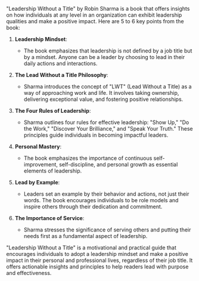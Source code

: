 "Leadership Without a Title" by Robin Sharma is a book that offers insights on how individuals at any level in an organization can exhibit leadership qualities and make a positive impact. Here are 5 to 6 key points from the book:

1. **Leadership Mindset**:
   - The book emphasizes that leadership is not defined by a job title but by a mindset. Anyone can be a leader by choosing to lead in their daily actions and interactions.

2. **The Lead Without a Title Philosophy**:
   - Sharma introduces the concept of "LWT" (Lead Without a Title) as a way of approaching work and life. It involves taking ownership, delivering exceptional value, and fostering positive relationships.

3. **The Four Rules of Leadership**:
   - Sharma outlines four rules for effective leadership: "Show Up," "Do the Work," "Discover Your Brilliance," and "Speak Your Truth." These principles guide individuals in becoming impactful leaders.

4. **Personal Mastery**:
   - The book emphasizes the importance of continuous self-improvement, self-discipline, and personal growth as essential elements of leadership.

5. **Lead by Example**:
   - Leaders set an example by their behavior and actions, not just their words. The book encourages individuals to be role models and inspire others through their dedication and commitment.

6. **The Importance of Service**:
   - Sharma stresses the significance of serving others and putting their needs first as a fundamental aspect of leadership.

"Leadership Without a Title" is a motivational and practical guide that encourages individuals to adopt a leadership mindset and make a positive impact in their personal and professional lives, regardless of their job title. It offers actionable insights and principles to help readers lead with purpose and effectiveness.
